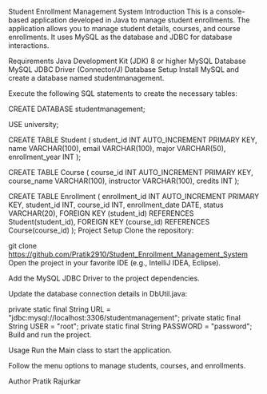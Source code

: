 Student Enrollment Management System
Introduction
This is a console-based application developed in Java to manage student enrollments. The application allows you to manage student details, courses, and course enrollments. It uses MySQL as the database and JDBC for database interactions.

Requirements
Java Development Kit (JDK) 8 or higher
MySQL Database
MySQL JDBC Driver (Connector/J)
Database Setup
Install MySQL and create a database named studentmanagement.

Execute the following SQL statements to create the necessary tables:

CREATE DATABASE studentmanagement;

USE university;

CREATE TABLE Student (
    student_id INT AUTO_INCREMENT PRIMARY KEY,
    name VARCHAR(100),
    email VARCHAR(100),
    major VARCHAR(50),
    enrollment_year INT
);

CREATE TABLE Course (
    course_id INT AUTO_INCREMENT PRIMARY KEY,
    course_name VARCHAR(100),
    instructor VARCHAR(100),
    credits INT
);

CREATE TABLE Enrollment (
    enrollment_id INT AUTO_INCREMENT PRIMARY KEY,
    student_id INT,
    course_id INT,
    enrollment_date DATE,
    status VARCHAR(20),
    FOREIGN KEY (student_id) REFERENCES Student(student_id),
    FOREIGN KEY (course_id) REFERENCES Course(course_id)
);
Project Setup
Clone the repository:

git clone https://github.com/Pratik2910/Student_Enrollment_Management_System
Open the project in your favorite IDE (e.g., IntelliJ IDEA, Eclipse).

Add the MySQL JDBC Driver to the project dependencies.

Update the database connection details in DbUtil.java:

private static final String URL = "jdbc:mysql://localhost:3306/studentmanagement"; 
private static final String USER = "root";
private static final String PASSWORD = "password";
Build and run the project.

Usage
Run the Main class to start the application.

Follow the menu options to manage students, courses, and enrollments.

Author
Pratik Rajurkar
